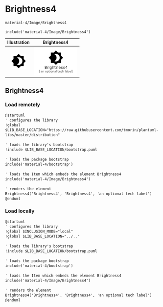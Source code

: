 # Brightness4


```text
material-4/Image/Brightness4
```

```text
include('material-4/Image/Brightness4')
```



| Illustration | Brightness4 |
| :---: | :---: |
| ![illustration for Illustration](../../material-4/Image/Brightness4.png) | ![illustration for Brightness4](../../material-4/Image/Brightness4.Local.png) |




## Brightness4

### Load remotely
```plantuml
@startuml
' configures the library
!global $LIB_BASE_LOCATION="https://raw.githubusercontent.com/tmorin/plantuml-libs/master/distribution"

' loads the library's bootstrap
!include $LIB_BASE_LOCATION/bootstrap.puml

' loads the package bootstrap
include('material-4/bootstrap')

' loads the Item which embeds the element Brightness4
include('material-4/Image/Brightness4')

' renders the element
Brightness4('Brightness4', 'Brightness4', 'an optional tech label')
@enduml
```

### Load locally
```plantuml
@startuml
' configures the library
!global $INCLUSION_MODE="local"
!global $LIB_BASE_LOCATION="../.."

' loads the library's bootstrap
!include $LIB_BASE_LOCATION/bootstrap.puml

' loads the package bootstrap
include('material-4/bootstrap')

' loads the Item which embeds the element Brightness4
include('material-4/Image/Brightness4')

' renders the element
Brightness4('Brightness4', 'Brightness4', 'an optional tech label')
@enduml
```

